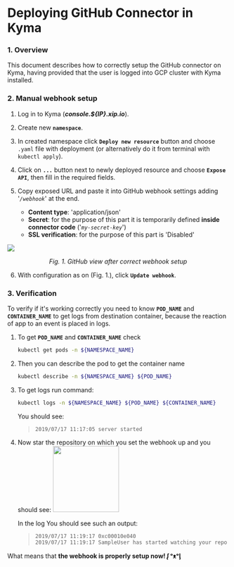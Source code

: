 Deploying GitHub Connector in Kyma 
=====
### 1. Overview
This document describes how to correctly setup the GitHub connector on Kyma, having provided that the user is logged into GCP cluster with Kyma installed.

### 2. Manual webhook setup
1. Log in to Kyma (***console.${IP}.xip.io***).
2. Create new **`namespace`**.
3. In created namespace click **`Deploy new resource`** button and choose `.yaml` file with deployment (or alternatively do it from terminal with `kubectl apply`).
4. Click on **`...`** button next to newly deployed resource and choose **`Expose API`**, then fill in the required fields.
5. Copy exposed URL and paste it into GitHub webhook settings adding '*`/webhook`*' at the end.

	- **Content type**: 'application/json'
	- **Secret**: for the purpose of this part it is temporarily defined **inside connector code** ('*`my-secret-key`*')
	- **SSL verification**: for the purpose of this part is 'Disabled'

![](https://i.imgur.com/wZB67Gj.png)
<div style="text-align: center"><i> Fig. 1. GitHub view after correct webhook setup </i></div></>

6. With configuration as on (Fig. 1.), click **`Update webhook`**.

### 3. Verification
To verify if it's working correctly you need to know **`POD_NAME`** and **`CONTAINER_NAME`** to get logs from destination container, because the reaction of app to an event is placed in logs.

1. To get **`POD_NAME`** and **`CONTAINER_NAME`** check
	```sh 
	kubectl get pods -n ${NAMESPACE_NAME}
	```

2. Then you can describe the pod to get the container name 
	```sh
	kubectl describe -n ${NAMESPACE_NAME} ${POD_NAME}
	```

3. To get logs run command:
	```sh
	kubectl logs -n ${NAMESPACE_NAME} ${POD_NAME} ${CONTAINER_NAME}
	```

	You should see:
	> ```
	> 2019/07/17 11:17:05 server started
	> ```

4. Now star the repository on which you set the webhook up and you should see:
	<img src="https://imgur.com/ay7T5Qc.png" width="150"/>

	In the log You should see such an output:
	> ```
	> 2019/07/17 11:19:17 0xc00010e040
	> 2019/07/17 11:19:17 SampleUser has started watching your repo
	> ```

What means that **the webhook is properly setup now! ᶘ ᵒᴥᵒᶅ**
